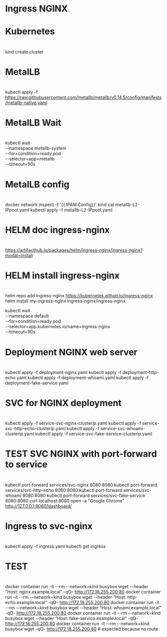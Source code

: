 # Ingress NGINX
#
# Kubernetes
#
kind create cluster

#
# MetalLB
#
kubectl apply -f https://raw.githubusercontent.com/metallb/metallb/v0.14.5/config/manifests/metallb-native.yaml

#
# MetalLB Wait
#
kubectl wait \
        --namespace metallb-system \
        --for=condition=ready pod \
        --selector=app=metallb \
        --timeout=90s

#
# MetalLB config
#
docker network inspect -f '{{.IPAM.Config}}' kind
cat metallb-L2-IPpool.yaml
kubectl apply -f metallb-L2-IPpool.yaml

#
# HELM doc ingress-nginx
#
https://artifacthub.io/packages/helm/ingress-nginx/ingress-nginx?modal=install

#
# HELM install ingress-nginx
#
helm repo add ingress-nginx https://kubernetes.github.io/ingress-nginx
helm install my-ingress-nginx ingress-nginx/ingress-nginx

kubectl wait \
        --namespace default \
        --for=condition=ready pod \
        --selector=app.kubernetes.io/name=ingress-nginx \
        --timeout=90s

#
# Deployment NGINX web server
#
kubectl apply -f deployment-nginx.yaml
kubectl apply -f deployment-http-echo.yaml
kubectl apply -f deployment-whoami.yaml
kubectl apply -f deployment-fake-service.yaml

#
# SVC for NGINX deployment
#
kubectl apply -f service-svc-nginx-clusterip.yaml
kubectl apply -f service-svc-http-echo-clusterip.yaml
kubectl apply -f service-svc-whoami-clusterip.yaml
kubectl apply -f service-svc-fake-service-clusterip.yaml

#
# TEST SVC NGINX with port-forward to service
#
kubectl port-forward services/svc-nginx 8080:8080
kubectl port-forward services/svc-http-echo 8080:8080
kubectl port-forward services/svc-whoami 8080:8080
kubectl port-forward services/svc-fake-service 8080:8080
curl localhost:8080
open -a "Google Chrome" http://127.0.0.1:8080/dashboard/

#
# Ingress to svc-nginx
#
kubectl apply -f ingress.yaml
kubectl get ingress

#
# TEST
#
docker container run -it --rm --network=kind busybox wget --header "Host: nginx.example.local" -qO- http://172.18.255.200:80
docker container run -it --rm --network=kind busybox wget --header "Host: http-echo.example.local" -qO- http://172.18.255.200:80
docker container run -it --rm --network=kind busybox wget --header "Host: whoami.example.local" -qO- http://172.18.255.200:80
docker container run -it --rm --network=kind busybox wget --header "Host: fake-service.example.local" -qO- http://172.18.255.200:80
docker container run -it --rm --network=kind busybox wget -qO- http://172.18.255.200:80 # expected because no route

